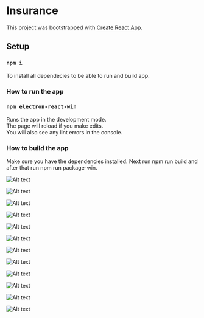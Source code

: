 # Insurance

This project was bootstrapped with [Create React App](https://github.com/facebook/create-react-app).

## Setup

### `npm i`

To install all dependecies to be able to run and build app.

### How to run the app

### `npm electron-react-win`

Runs the app in the development mode.\
The page will reload if you make edits.\
You will also see any lint errors in the console.

### How to build the app

Make sure you have the dependencies installed. Next run npm run build and after that run npm run package-win.

![Alt text](readmepictures/Home.PNG)

![Alt text](readmepictures/Customers.PNG)

![Alt text](readmepictures/Vendors.PNG)

![Alt text](readmepictures/Customer.PNG)

![Alt text](readmepictures/Vendor.PNG)

![Alt text](readmepictures/Customer_Invoice.PNG)

![Alt text](readmepictures/Customer_Policies.PNG)

![Alt text](readmepictures/Customer_Policies_Modal1.PNG)

![Alt text](readmepictures/Customer_Policies_Modal2.PNG)

![Alt text](readmepictures/Customer_Census.PNG)

![Alt text](readmepictures/Customer_Census_Modal.PNG)

![Alt text](readmepictures/Vendor_Bill_Modal.PNG)
